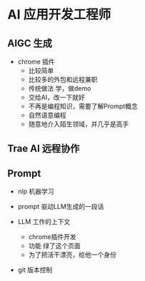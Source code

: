 # AI 应用开发工程师

## AIGC 生成

- chrome  插件
  - 比较简单
  - 比较多的外包和远程兼职
  - 传统做法
    学，做demo
  - 交给AI，改一下就好
  - 不再是编程知识，需要了解Prompt概念
  - 自然语意编程
  - 随意地介入陌生领域，并几乎是高手

## Trae AI 远程协作

## Prompt
  - nlp 机器学习
  - prompt 驱动LLM生成的一段话
  - LLM 工作的上下文
    - chrome插件开发
    - 功能 绿了这个页面
    - 为了把活干漂亮，给他一个身份


- git 版本控制
